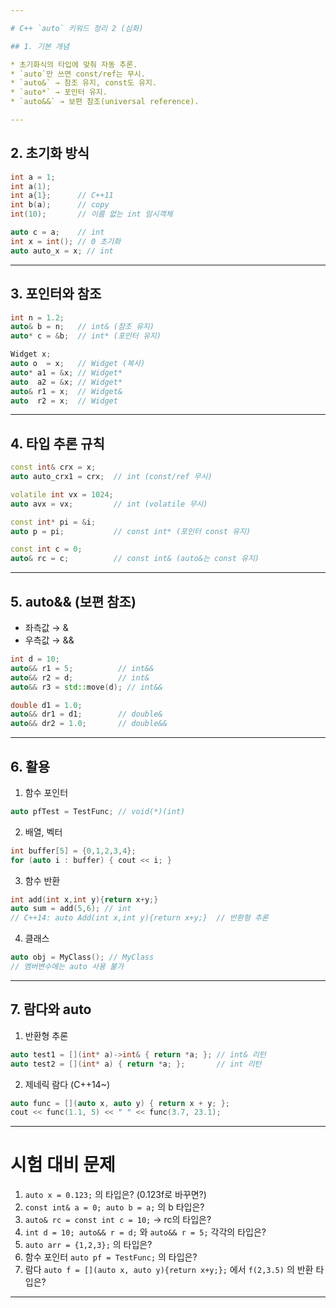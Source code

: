 ```yaml
---

# C++ `auto` 키워드 정리 2 (심화)

## 1. 기본 개념

* 초기화식의 타입에 맞춰 자동 추론.
* `auto`만 쓰면 const/ref는 무시.
* `auto&` → 참조 유지, const도 유지.
* `auto*` → 포인터 유지.
* `auto&&` → 보편 참조(universal reference).

---
```


## 2. 초기화 방식

```cpp
int a = 1;
int a(1);
int a{1};      // C++11
int b(a);      // copy
int(10);       // 이름 없는 int 임시객체

auto c = a;    // int
int x = int(); // 0 초기화
auto auto_x = x; // int
```

---

## 3. 포인터와 참조

```cpp
int n = 1.2;
auto& b = n;   // int& (참조 유지)
auto* c = &b;  // int* (포인터 유지)

Widget x;
auto o  = x;   // Widget (복사)
auto* a1 = &x; // Widget*
auto  a2 = &x; // Widget*
auto& r1 = x;  // Widget&
auto  r2 = x;  // Widget
```

---

## 4. 타입 추론 규칙

```cpp
const int& crx = x;
auto auto_crx1 = crx;  // int (const/ref 무시)

volatile int vx = 1024;
auto avx = vx;         // int (volatile 무시)

const int* pi = &i;
auto p = pi;           // const int* (포인터 const 유지)

const int c = 0;
auto& rc = c;          // const int& (auto&는 const 유지)
```

---

## 5. auto&& (보편 참조)

* 좌측값 → &
* 우측값 → &&

```cpp
int d = 10;
auto&& r1 = 5;          // int&&
auto&& r2 = d;          // int&
auto&& r3 = std::move(d); // int&&

double d1 = 1.0;
auto&& dr1 = d1;        // double&
auto&& dr2 = 1.0;       // double&&
```

---

## 6. 활용

1. 함수 포인터

```cpp
auto pfTest = TestFunc; // void(*)(int)
```

2. 배열, 벡터

```cpp
int buffer[5] = {0,1,2,3,4};
for (auto i : buffer) { cout << i; }
```

3. 함수 반환

```cpp
int add(int x,int y){return x+y;}
auto sum = add(5,6); // int
// C++14: auto Add(int x,int y){return x+y;}  // 반환형 추론
```

4. 클래스

```cpp
auto obj = MyClass(); // MyClass
// 멤버변수에는 auto 사용 불가
```

---

## 7. 람다와 auto

1. 반환형 추론

```cpp
auto test1 = [](int* a)->int& { return *a; }; // int& 리턴
auto test2 = [](int* a) { return *a; };       // int 리턴
```

2. 제네릭 람다 (C++14\~)

```cpp
auto func = [](auto x, auto y) { return x + y; };
cout << func(1.1, 5) << " " << func(3.7, 23.1);
```

---

# 시험 대비 문제

1. `auto x = 0.123;` 의 타입은? (0.123f로 바꾸면?)
2. `const int& a = 0; auto b = a;` 의 b 타입은?
3. `auto& rc = const int c = 10;` → rc의 타입은?
4. `int d = 10; auto&& r = d;` 와 `auto&& r = 5;` 각각의 타입은?
5. `auto arr = {1,2,3};` 의 타입은?
6. 함수 포인터 `auto pf = TestFunc;` 의 타입은?
7. 람다 `auto f = [](auto x, auto y){return x+y;};` 에서 `f(2,3.5)` 의 반환 타입은?

---